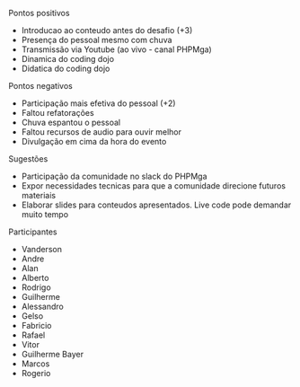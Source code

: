 Pontos positivos
- Introducao ao conteudo antes do desafio (+3)
- Presença do pessoal mesmo com chuva
- Transmissão via Youtube (ao vivo - canal PHPMga)
- Dinamica do coding dojo
- Didatica do coding dojo

Pontos negativos
- Participação mais efetiva do pessoal (+2)
- Faltou refatorações
- Chuva espantou o pessoal
- Faltou recursos de audio para ouvir melhor
- Divulgação em cima da hora do evento

Sugestões
- Participação da comunidade no slack do PHPMga
- Expor necessidades tecnicas para que a comunidade direcione
  futuros materiais
- Elaborar slides para conteudos apresentados. Live code pode
  demandar muito tempo

Participantes
- Vanderson
- Andre
- Alan
- Alberto
- Rodrigo
- Guilherme
- Alessandro
- Gelso
- Fabricio
- Rafael
- Vitor
- Guilherme Bayer
- Marcos
- Rogerio